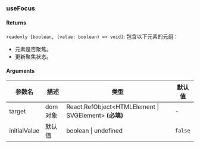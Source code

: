 ### useFocus

#### Returns
`readonly [boolean, (value: boolean) => void]`: 包含以下元素的元组：
- 元素是否聚焦。
- 更新聚焦状态。

#### Arguments
|参数名|描述|类型|默认值|
|---|---|---|---|
|target|dom对象|React.RefObject&lt;HTMLElement \| SVGElement&gt;  **(必填)**|-|
|initialValue|默认值|boolean \| undefined |`false`|